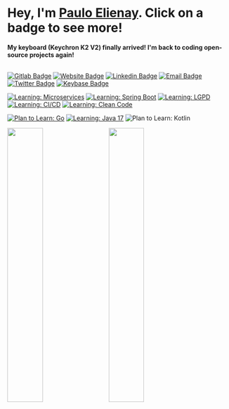 # Hey, I'm [Paulo Elienay](https://pauloelienay.com). Click on a badge to see more!

**My keyboard (Keychron K2 V2) finally arrived! I'm back to coding open-source projects again!** <br /> <br />

<!-- badges -->
[![Gitlab Badge](https://img.shields.io/badge/-Gitlab-1a1b27?style=flat-square&logo=Gitlab&logoColor=white)](https://gitlab.com/paulo-e)
[![Website Badge](https://img.shields.io/badge/Website-1a1b27?style=flat-square&logo=google-chrome&logoColor=white)](https://pauloelienay.com)
[![Linkedin Badge](https://img.shields.io/badge/-LinkedIn-1a1b27?style=flat-square&logo=Linkedin&logoColor=white)](https://www.linkedin.com/in/paulo-elienay-247a19182/)
[![Email Badge](https://img.shields.io/badge/-Email-1a1b27?logo=Gmail&&logoColor=white&style=flat-square)](https://pauloelienay.com/#contact)
[![Twitter Badge](https://img.shields.io/badge/-Twitter-1a1b27?style=flat-square&logo=Twitter&logoColor=white)](https://twitter.com/elienaycodes)
[![Keybase Badge](https://img.shields.io/badge/-Keybase-1a1b27?style=flat-square&logo=Keybase&logoColor=white)](https://keybase.io/pauloelienay)

<!-- learn -->
[![Learning: Microservices](https://img.shields.io/badge/learning-microservices-2b3752?style=flat-square&labelColor=3572a5)](https://github.com/paulo-e/signals)
[![Learning: Spring Boot](https://img.shields.io/badge/learning-spring--boot-2b3752?style=flat-square&labelColor=3572a5)](https://github.com/paulo-e/signals)
[![Learning: LGPD](https://img.shields.io/badge/learning-LGPD-2b3752?style=flat-square&labelColor=3572a5)](https://secureprivacy.ai/blog/what-is-lgpd)
[![Learning: CI/CD](https://img.shields.io/badge/learning-CI/CD-2b3752?style=flat-square&labelColor=3572a5)](https://github.com/paulo-e/slinky)
[![Learning: Clean Code](https://img.shields.io/badge/reading-clean%20code%20(book)-2b3752?style=flat-square&labelColor=3572a5)](https://www.youtube.com/watch?v=7EmboKQH8lM)

<!-- plan to learn -->
[![Plan to Learn: Go](https://img.shields.io/badge/will%20learn-go-1a1b27?style=flat-square&labelColor=2b3752)](https://www.youtube.com/watch?v=7EmboKQH8lM)
[![Learning: Java 17](https://img.shields.io/badge/will%20learn-java%2017-1a1b27?style=flat-square&labelColor=2b3752)](https://www.youtube.com/watch?v=m2ak1zI-M8g)
![Plan to Learn: Kotlin](https://img.shields.io/badge/will%20learn-kotlin-1a1b27?style=flat-square&labelColor=2b3752)

<p>
  <img width="40%" src="https://github.com/paulo-e/github-stats/blob/master/generated/overview.svg"/>
  <img style="margin-left: 5%" width="40%" src="https://github.com/paulo-e/github-stats/blob/master/generated/languages.svg"/>
</p>

